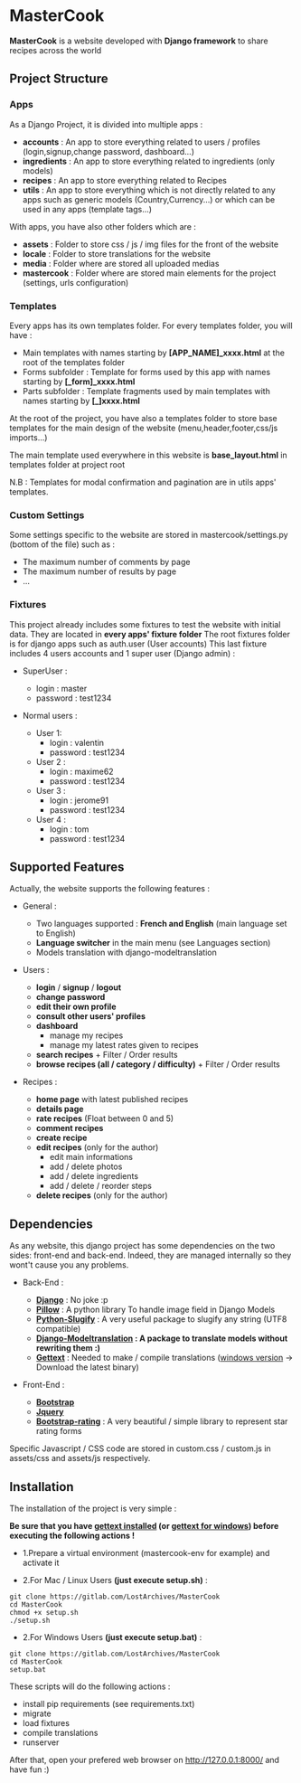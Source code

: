 # MasterCook

**MasterCook** is a website developed with **Django framework** to share recipes across the world

## Project Structure

### Apps

As a Django Project, it is divided into multiple apps :

- **accounts** : An app to store everything related to users / profiles (login,signup,change password, dashboard...)
- **ingredients** : An app to store everything related to ingredients (only models)
- **recipes** : An app to store everything related to Recipes
- **utils** : An app to store everything which is not directly related to any apps such as generic models (Country,Currency...) or which can be used in any apps (template tags...)

With apps, you have also other folders which are :

- **assets** : Folder to store css / js / img files for the front of the website
- **locale** : Folder to store translations for the website
- **media** : Folder where are stored all uploaded medias
- **mastercook** : Folder where are stored main elements for the project (settings, urls configuration)

### Templates

Every apps has its own templates folder. For every templates folder, you will have :

- Main templates with names starting by **[APP_NAME]_xxxx.html** at the root of the templates folder
- Forms subfolder : Template for forms used by this app with names starting by **[_form]_xxxx.html**
- Parts subfolder : Template fragments used by main templates with names starting by **[_]xxxx.html**

At the root of the project, you have also a templates folder to store base templates for the main design of the website (menu,header,footer,css/js imports...)

The main template used everywhere in this website is **base_layout.html** in templates folder at project root

N.B : Templates for modal confirmation and pagination are in utils apps' templates.

### Custom Settings

Some settings specific to the website are stored in mastercook/settings.py (bottom of the file) such as :
 - The maximum number of comments by page
 - The maximum number of results by page
 - ...
 
 
 ### Fixtures
 
 This project already includes some fixtures to test the website with initial data. They are located in **every apps' fixture folder**
 The root fixtures folder is for django apps such as auth.user (User accounts)
 This last fixture includes 4 users accounts and 1 super user (Django admin) :
 
 * SuperUser :
     * login : master
     * password : test1234
 
 * Normal users :
     * User 1:
         * login : valentin
         * password : test1234
     * User 2 :
         * login : maxime62
         * password : test1234
     * User 3 :
         * login : jerome91
         * password : test1234
     * User 4 :
         * login : tom
         * password : test1234

## Supported Features

Actually, the website supports the following features :

* General :
    * Two languages supported : **French and English** (main language set to English)
    * **Language switcher** in the main menu (see Languages section)
    * Models translation with django-modeltranslation

* Users :
    * **login** / **signup** / **logout**
    * **change password**
    * **edit their own profile**
    * **consult other users' profiles**
    * **dashboard**
        * manage my recipes
        * manage my latest rates given to recipes
    * **search recipes** + Filter / Order results
    * **browse recipes (all / category / difficulty)** + Filter / Order results

* Recipes :
    * **home page** with latest published recipes
    * **details page**
    * **rate recipes** (Float between 0 and 5)
    * **comment recipes**
    * **create recipe**
    * **edit recipes** (only for the author)
        * edit main informations
        * add / delete photos
        * add / delete ingredients
        * add / delete / reorder steps
    * **delete recipes** (only for the author)


## Dependencies 

As any website, this django project has some dependencies on the two sides: front-end and back-end.
Indeed, they are managed internally so they wont't cause you any problems.

* Back-End :
    * **[Django](https://www.djangoproject.com/)** : No joke :p
    * **[Pillow](https://pillow.readthedocs.io/en/5.2.x/)** : A python library To handle image field in Django Models
    * **[Python-Slugify](https://github.com/un33k/python-slugify)** : A very useful package to slugify any string (UTF8 compatible)
    * **[Django-Modeltranslation](http://django-modeltranslation.readthedocs.io/en/latest/index.html) : A package to translate models without rewriting them :)**
    * **[Gettext](https://www.gnu.org/software/gettext/)** : Needed to make / compile translations ([windows version](https://mlocati.github.io/articles/gettext-iconv-windows.html) -> Download the latest binary)
    

* Front-End :
    * **[Bootstrap](https://getbootstrap.com/)**
    * **[Jquery](https://jquery.com/)**
    * **[Bootstrap-rating](https://github.com/kartik-v/bootstrap-star-rating)** : A very beautiful / simple library to represent star rating forms

Specific Javascript / CSS code are stored in custom.css / custom.js in assets/css and assets/js respectively.

## Installation

The installation of the project is very simple :

**Be sure that you have [gettext installed](https://www.gnu.org/software/gettext/) (or [gettext for windows](https://mlocati.github.io/articles/gettext-iconv-windows.html)) before executing the following actions !**

* 1.Prepare a virtual environment (mastercook-env for example) and activate it

* 2.For Mac / Linux Users **(just execute setup.sh)** :
```
git clone https://gitlab.com/LostArchives/MasterCook
cd MasterCook
chmod +x setup.sh
./setup.sh
```

* 2.For Windows Users **(just execute setup.bat)** :
```
git clone https://gitlab.com/LostArchives/MasterCook
cd MasterCook
setup.bat
```

These scripts will do the following actions :

* install pip requirements (see requirements.txt)
* migrate
* load fixtures
* compile translations
* runserver

After that, open your prefered web browser on http://127.0.0.1:8000/ and have fun :)
